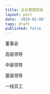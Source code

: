 ```yaml
---
title: 企业管理层级
layout: post
date: '2019-02-08'
tags: draft
published: false
---
```


董事会

高层领导

中层领导

基层领导

一线员工
